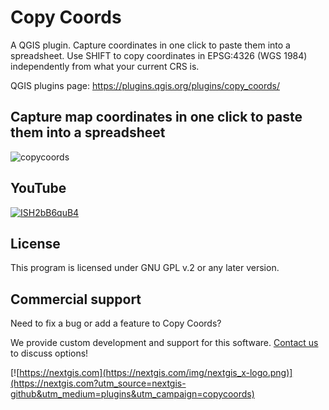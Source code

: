 # Copy Coords

A QGIS plugin. Capture coordinates in one click to paste them into a spreadsheet. Use SHIFT to copy coordinates in EPSG:4326 (WGS 1984) independently from what your current CRS is.

QGIS plugins page: https://plugins.qgis.org/plugins/copy_coords/ 

## Capture map coordinates in one click to paste them into a spreadsheet

![copycoords](https://github.com/nextgis/qgis_copy_coords/assets/101568545/36d816e1-0eca-4c07-843e-929c82cac789)

## YouTube

[![ISH2bB6quB4](https://github.com/nextgis/qgis_copy_coords/assets/101568545/2c899cfa-347c-4caa-844b-7ad81d2d3742)](https://youtu.be/ISH2bB6quB4)

## License

This program is licensed under GNU GPL v.2 or any later version.

## Commercial support

Need to fix a bug or add a feature to Copy Coords? 

We provide custom development and support for this software. [Contact us](https://nextgis.com/contact/?utm_source=nextgis-github&utm_medium=plugins&utm_campaign=copycoords) to discuss options!


[![https://nextgis.com](https://nextgis.com/img/nextgis_x-logo.png)](https://nextgis.com?utm_source=nextgis-github&utm_medium=plugins&utm_campaign=copycoords)
